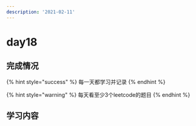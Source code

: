 ```yaml
---
description: '2021-02-11'
---
```


# day18

## 完成情况

{% hint style="success" %}
每一天都学习并记录
{% endhint %}

{% hint style="warning" %}
每天看至少3个leetcode的题目
{% endhint %}

## 学习内容

